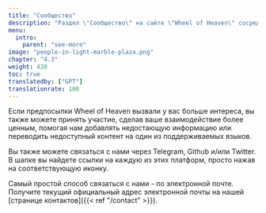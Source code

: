 ```yaml
---
title: "Сообщество"
description: "Раздел \"Сообщество\" на сайте \"Wheel of Heaven\" сосредоточен на создании сети людей, которые разделяют интерес к рассказу сайта об внеземном влиянии на Землю. Эта страница предлагает различные способы для посетителей связаться, взаимодействовать и обсуждать захватывающие концепции, представленные на сайте. Она включает форумы, ссылки на социальные сети и другие платформы, где единомышленники и те, кто заинтересован в гипотезе, могут обмениваться идеями, углубляться в обсуждения и стать частью растущего сообщества, заинтересованного в изучении этих необычных теорий о человеческой цивилизации и ее происхождении."
menu:
  intro:
    parent: "see-more"
image: "people-in-light-marble-plaza.png"
chapter: "4.3"
weight: 420
toc: true
translatedby: ["GPT"]
translationrate: 100
---
```


Если предпосылки Wheel of Heaven вызвали у вас больше интереса, вы также можете принять участие, сделав ваше взаимодействие более ценным, помогая нам добавлять недостающую информацию или переводить недоступный контент на один из поддерживаемых языков.

Вы также можете связаться с нами через Telegram, Github и/или Twitter. В шапке вы найдете ссылки на каждую из этих платформ, просто нажав на соответствующую иконку.

Самый простой способ связаться с нами - по электронной почте. Получите текущий официальный адрес электронной почты на нашей [странице контактов]({{< ref "/contact" >}}).
